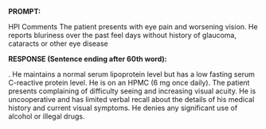 **PROMPT:**

HPI Comments The patient presents with eye pain and worsening vision. He reports bluriness over the past feel days without history of glaucoma, cataracts or other eye disease

**RESPONSE (Sentence ending after 60th word):**

. He maintains a normal serum lipoprotein level but has a low fasting serum C-reactive protein level. He is on an HPMC (6 mg once daily). The patient presents complaining of difficulty seeing and increasing visual acuity. He is uncooperative and has limited verbal recall about the details of his medical history and current visual symptoms. He denies any significant use of alcohol or illegal drugs. 